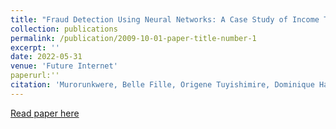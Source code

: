 ```yaml
---
title: "Fraud Detection Using Neural Networks: A Case Study of Income Tax"
collection: publications
permalink: /publication/2009-10-01-paper-title-number-1
excerpt: ''
date: 2022-05-31
venue: 'Future Internet'
paperurl:''
citation: 'Murorunkwere, Belle Fille, Origene Tuyishimire, Dominique Haughton, and Joseph Nzabanita. (2022). &quot;Fraud Detection Using Neural Networks: A Case Study of Income Tax.&quot; <i>Future Internet</i>. 1(1).'
---
```



[Read paper here](https://www.mdpi.com/1999-5903/14/6/168)




